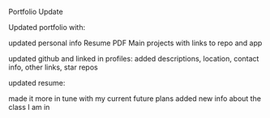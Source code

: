 Portfolio Update

Updated portfolio with:

updated personal info
Resume PDF
Main projects with links to repo and app

updated github and linked in profiles:
added descriptions, location, contact info, other links, star repos

updated resume:

made it more in tune with my current future plans
added new info about the class I am in
